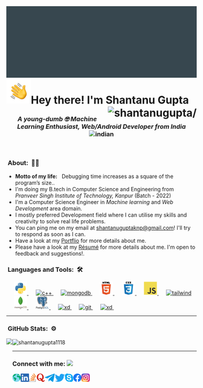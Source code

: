 <img alt="shantanu gupta" src="assests/Code typing (3).gif"/>
<img alt="Hey" src="assests/Hand-Wave.gif" width='65' align="left"/><h1>Hey there! I'm Shantanu Gupta<img src=https://komarev.com/ghpvc/?username=shantanugupta1118 align="right" alt=shantanugupta/></h1>
<h3 align="center"><i>A young-dumb 🤓 Machine Learning Enthusiast, Web/Android Developer from India </i><img src="https://img.icons8.com/emoji/48/000000/india-emoji.png" alt="indian" height="30" width="30"/></h3>

<br>

### &nbsp;About:&nbsp; 👨‍💻
- **Motto of my life:** &nbsp; Debugging time increases as a square of the program’s size.. 
- I'm doing my B.tech in Computer Science and Engineering from *Pranveer Singh Institute of Technology, Kanpur* (Batch - 2022) 
- I'm a Computer Science Engineer in *Machine learning* and *Web Development* area domain. 
- I mostly preferred Development field where I can utilise my skills and creativity to solve real life problems.
- You can ping me on my email at shantanuguptaknp@gmail.com! I'll try to respond as soon as I can.
- Have a look at my [Portflio](http://www.helloshantanu.ml/) for more details about me.
- Please have a look at my [Résumé](https://drive.google.com/drive/folders/1DplgI5bXAGPE-EdUhltKrUeSwsjdewOf?usp=sharing) for more details about me. I'm open to feedback and suggestions!.

<h3 align="left">&nbsp;Languages and Tools:&nbsp; 🛠 </h3>
<p align="left">&nbsp;&nbsp;&nbsp;&nbsp;
    <a href="https://www.python.org" target="_blank"> <img src="https://raw.githubusercontent.com/devicons/devicon/master/icons/python/python-original.svg" alt="python" width="35" height="35"/> </a>&nbsp;&nbsp;&nbsp;&nbsp;
    <a href="https://isocpp.org/" target="_blank"> <img src="https://github.com/isocpp/logos/blob/64ef037049f87ac74875dbe72695e59118b52186/cpp_logo.svg" alt="c++" width="35" height="35"/> </a>&nbsp;&nbsp;&nbsp;&nbsp;
    <a href="https://developer.android.com/studio?gclid=CjwKCAjw-e2EBhAhEiwAJI5jgzMVOco51l7Jm5kwRcSGmTutNKlE7OjYLpyfmk8iapFa8llhxh7fYBoCEDEQAvD_BwE&gclsrc=aw.ds" target="_blank"> <img src="https://img.icons8.com/color/48/000000/android-os.png" alt="mongodb" width="40" height="40"/> </a>&nbsp;&nbsp;&nbsp;&nbsp;
    <a href="https://www.w3.org/html/" target="_blank"> <img src="https://raw.githubusercontent.com/devicons/devicon/master/icons/html5/html5-original-wordmark.svg" alt="html5" width="35" height="35"/> </a>&nbsp;&nbsp;&nbsp;&nbsp;
    <a href="https://www.w3schools.com/css/" target="_blank"> <img src="https://raw.githubusercontent.com/devicons/devicon/master/icons/css3/css3-original-wordmark.svg" alt="css3" width="35" height="35"/> </a>&nbsp;&nbsp;&nbsp;&nbsp;
    <a href="https://developer.mozilla.org/en-US/docs/Web/JavaScript" target="_blank"> <img src="https://raw.githubusercontent.com/devicons/devicon/master/icons/javascript/javascript-original.svg" alt="javascript" width="35" height="35"/> </a>&nbsp;&nbsp;&nbsp;&nbsp;
    <a href="https://tailwindcss.com/" target="_blank"> <img src="https://www.vectorlogo.zone/logos/tailwindcss/tailwindcss-icon.svg" alt="tailwind" width="35" height="35"/> </a>&nbsp;&nbsp;&nbsp;&nbsp;
    <a href="https://www.mongodb.com/" target="_blank"> <img src="https://raw.githubusercontent.com/devicons/devicon/master/icons/mongodb/mongodb-original-wordmark.svg" alt="mongodb" width="35" height="35"/> </a>&nbsp;&nbsp;&nbsp;&nbsp;
    <a href="https://www.postgresql.org" target="_blank"> <img src="https://raw.githubusercontent.com/devicons/devicon/master/icons/postgresql/postgresql-original-wordmark.svg" alt="postgresql" width="35" height="35"/> </a>&nbsp;&nbsp;&nbsp;&nbsp;
    <a href="https://www.adobe.com/products/xd.html" target="_blank"> <img src="https://cdn.worldvectorlogo.com/logos/adobe-xd.svg" alt="xd" width="35" height="35"/> </a>&nbsp;&nbsp;&nbsp;&nbsp; 
      <a href="https://git-scm.com/" target="_blank"> <img src="https://www.vectorlogo.zone/logos/git-scm/git-scm-icon.svg" alt="git" width="35" height="35"/> </a>&nbsp;&nbsp;&nbsp;&nbsp; 
    <a href="https://www.docker.com/" target="_blank"> <img src="https://www.docker.com/sites/default/files/d8/2019-07/vertical-logo-monochromatic.png" alt="xd" width="35" height="35"/> </a>&nbsp;&nbsp;&nbsp;&nbsp; 
    </p>
    
---
    
    
<h3> &nbsp;GitHub Stats:&nbsp; ⚙️</h3>
<img height="180em" align="left" src="https://github-readme-stats-eight-theta.vercel.app/api/top-langs/?username=shantanugupta1118&layout=compact&langs_count=8&theme=algolia"/><img height="182em" align="center" src=https://github-readme-stats.vercel.app/api?username=shantanugupta1118&show_icons=true&layout=compact&langs_count=8&theme=algolia alt=shantanugupta1118 />

<!-- <h3><img src="https://media.giphy.com/media/LnQjpWaON8nhr21vNW/giphy.gif" height="32">&nbsp;Connect with me:</h3>
<p align="left">&nbsp;&nbsp;&nbsp;&nbsp;
<a href="https://shantanugupta1118.github.io/sg/" target="blank"><img align="center" src="https://img.icons8.com/nolan/126/domain.png" alt="shantanugupta1118" height="35" width="35" /></a> &nbsp;&nbsp;&nbsp;&nbsp;&nbsp;&nbsp;&nbsp;
<a href="https://twitter.com/shantanug1118" target="blank"><img align="center" src="https://img.icons8.com/cute-clipart/50/000000/twitter.png" alt="shantanugupta1118" height="35" width="35" /></a> &nbsp;&nbsp;&nbsp;&nbsp;&nbsp;&nbsp;&nbsp;
<a href="https://linkedin.com/in/shang1118" target="blank"><img align="center" src="https://img.icons8.com/color/48/000000/linkedin-2--v2.png" alt="shantanugupta1118" height="35" width="35" /></a>&nbsp;&nbsp;&nbsp;&nbsp;&nbsp;&nbsp;&nbsp;
<a href="https://instagram.com/shang1118" target="blank"><img align="center" src="https://img.icons8.com/color/48/000000/instagram-new--v2.png" alt="shantanugupta1118" height="35" width="35" /></a>
</p>
 -->
 
 ---
 ### Connect with me: <img src="https://media.giphy.com/media/LnQjpWaON8nhr21vNW/giphy.gif" height="32">

[<img align="left" alt="Shantanu" height="22px" src="./assests/Web.png" />][website]
[<img align="left" alt="Shantanu | LinkedIn" height="22px" src="./assests/LinkedIn.png" />][linkedin]
[<img align="left" alt="Shantanu | Stackoverflow" height="22px" src="./assests/StackOverflow.png" />][stackoverflow]
[<img align="left" alt="Shantanu | Quora" height="22px" src="./assests/Quora.png" />][quora]
[<img align="left" alt="Shantanu | Telegram" height="22px" src="./assests/Telegram.png" />][telegram]
[<img align="left" alt="Shantanu | Twitter" height="22px" src="./assests/Twitter.png" />][twitter]
[<img align="left" alt="Shantanu | Skype" height="22px" src="./assests/Skype.png" />][skype]
[<img align="left" alt="Shantanu | Facebook" height="22px" src="./assests/Facebook.png" />][facebook]
[<img align="left" alt="Shantanu | Instagram" height="22px" src="./assests/Instagram.png" />][instagram]


[website]: http://www.helloshantanu.ml/
[linkedin]: https://www.linkedin.com/in/shang1118
[stackoverflow]: https://stackoverflow.com/users/11418502/shantanu-gupta
[gmail]: mailto:shantanuguptaknp6@gmail.com
[quora]: https://www.quora.com/profile/Shantanu-Gupta-144
[telegram]: https://telegram.me/Shantanu1118
[twitter]: https://twitter.com/shantanug1118
[skype]: https://join.skype.com/invite/wQlFVzjJ0jLK
[facebook]: https://www.facebook.com/shan.gupta1118/
[instagram]: https://www.instagram.com/_imshantanu_
